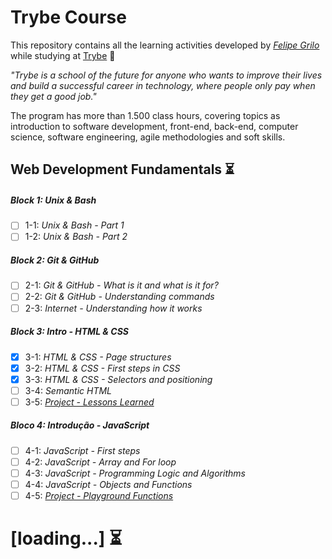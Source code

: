 # Trybe Course

This repository contains all the learning activities developed by _[Felipe Grilo](https://www.linkedin.com/in/felipegrilo/)_ while studying at [Trybe](https://www.betrybe.com/) :rocket:

_"Trybe is a school of the future for anyone who wants to improve their lives and build a successful career in technology, where people only pay when they get a good job."_

The program has more than 1.500 class hours, covering topics as introduction to software development, front-end, back-end, computer science, software engineering, agile methodologies and soft skills.

## Web Development Fundamentals :hourglass_flowing_sand:

##### Block 1: Unix & Bash

- [ ] 1-1: _Unix & Bash - Part 1_
- [ ] 1-2: _Unix & Bash - Part 2_

##### Block 2: Git & GitHub

- [ ] 2-1: _Git & GitHub - What is it and what is it for?_
- [ ] 2-2: _Git & GitHub - Understanding commands_
- [ ] 2-3: _Internet - Understanding how it works_

##### Block 3: Intro - HTML & CSS

- [x] 3-1: _HTML & CSS - Page structures_
- [x] 3-2: _HTML & CSS - First steps in CSS_
- [x] 3-3: _HTML & CSS - Selectors and positioning_
- [ ] 3-4: _Semantic HTML_
- [ ] 3-5: _[Project - Lessons Learned]()_

##### Bloco 4: Introdução - JavaScript

- [ ] 4-1: _JavaScript - First steps_
- [ ] 4-2: _JavaScript - Array and For loop_
- [ ] 4-3: _JavaScript - Programming Logic and Algorithms_
- [ ] 4-4: _JavaScript - Objects and Functions_
- [ ] 4-5: _[Project - Playground Functions]()_

# [loading...] :hourglass_flowing_sand: